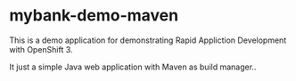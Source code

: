 # mybank-demo-maven

This is a demo application for demonstrating Rapid Appliction Development with OpenShift 3.

It just a simple Java web application with Maven as build manager..

